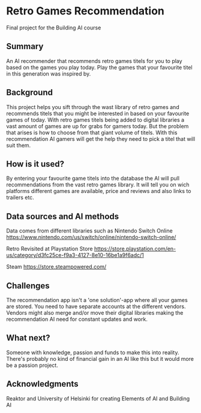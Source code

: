 
# Retro Games Recommendation

Final project for the Building AI course

## Summary

An AI recommender that recommends retro games titels for you to play based on the games you play today. Play the games that your favourite titel in this generation was inspired by.

## Background

This project helps you sift through the wast library of retro games and recommends titels that you might be interested in based on your favourite games of today. With retro games titels being added to digital libraries a vast amount of games are up for grabs for gamers today. But the problem that arises is how to choose from that giant volume of titels. With this recommendation AI gamers will get the help they need to pick a titel that will suit them. 

## How is it used?

By entering your favourite game titels into the database the AI will pull recommendations from the vast retro games library. It will tell you on wich platforms different games are available, price and reviews and also links to trailers etc. 

## Data sources and AI methods

Data comes from different libraries such as Nintendo Switch Online https://www.nintendo.com/us/switch/online/nintendo-switch-online/

Retro Revisited at Playstation Store
https://store.playstation.com/en-us/category/d3fc25ce-f9a3-4127-8e10-16be1a9f6adc/1

Steam
https://store.steampowered.com/

## Challenges

The recommendation app isn't a 'one solution'-app where all your games are stored. You need to have separate accounts at the different vendors. Vendors might also merge and/or move their digital libraries making the recommendation AI need for constant updates and work.


## What next?

Someone with knowledge, passion and funds to make this into reality. There's probably no kind of financial gain in an AI like this but it would more be a passion project.

## Acknowledgments

Reaktor and University of Helsinki for creating Elements of AI and Building AI
